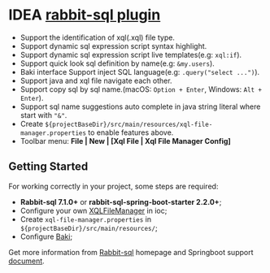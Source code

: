 # IDEA [rabbit-sql plugin](https://plugins.jetbrains.com/plugin/21403-rabbit-sql)

- Support the identification of xql(.xql) file type.
- Support dynamic sql expression script syntax highlight.
- Support dynamic sql expression script live templates(e.g: `xql:if`).
- Support quick look sql definition by name(e.g: `&my.users`).
- Baki interface Support inject SQL language(e.g: `.query("select ...")`).
- Support java and xql file navigate each other.
- Support copy sql by sql name.(macOS: `Option + Enter`, Windows: `Alt + Enter`).
- Support sql name suggestions auto complete in java string literal where start with `"&"`.
- Create `${projectBaseDir}/src/main/resources/xql-file-manager.properties` to enable features above.
- Toolbar menu: **File | New | [Xql File | Xql File Manager Config]**

## Getting Started

For working correctly in your project, some steps are required:

- **Rabbit-sql 7.1.0+** or **rabbit-sql-spring-boot-starter 2.2.0+**;
- Configure your own [XQLFileManager](https://github.com/chengyuxing/rabbit-sql#XQLFileManager) in ioc;
- Create `xql-file-manager.properties` in `${projectBaseDir}/src/main/resources/`;
- Configure [Baki](https://github.com/chengyuxing/rabbit-sql#bakidao);

Get more information from [Rabbit-sql](https://github.com/chengyuxing/rabbit-sql) homepage and Springboot
support [document](https://github.com/chengyuxing/rabbit-sql-spring-boot-starter).